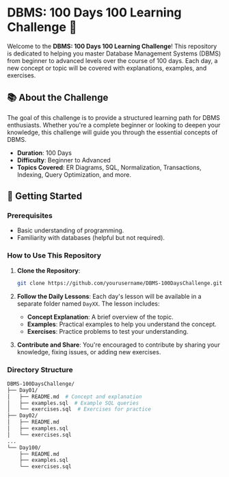 # DBMS: 100 Days 100 Learning Challenge 🚀

Welcome to the **DBMS: 100 Days 100 Learning Challenge**! This repository is dedicated to helping you master Database Management Systems (DBMS) from beginner to advanced levels over the course of 100 days. Each day, a new concept or topic will be covered with explanations, examples, and exercises.

## 📚 About the Challenge

The goal of this challenge is to provide a structured learning path for DBMS enthusiasts. Whether you're a complete beginner or looking to deepen your knowledge, this challenge will guide you through the essential concepts of DBMS.

- **Duration**: 100 Days
- **Difficulty**: Beginner to Advanced
- **Topics Covered**: ER Diagrams, SQL, Normalization, Transactions, Indexing, Query Optimization, and more.

## 🚀 Getting Started

### Prerequisites

- Basic understanding of programming.
- Familiarity with databases (helpful but not required).

### How to Use This Repository

1. **Clone the Repository**:
    ```bash
    git clone https://github.com/yourusername/DBMS-100DaysChallenge.git
    ```
   
2. **Follow the Daily Lessons**: Each day's lesson will be available in a separate folder named `DayXX`. The lesson includes:
   - **Concept Explanation**: A brief overview of the topic.
   - **Examples**: Practical examples to help you understand the concept.
   - **Exercises**: Practice problems to test your understanding.
   
3. **Contribute and Share**: You're encouraged to contribute by sharing your knowledge, fixing issues, or adding new exercises.

### Directory Structure

```bash
DBMS-100DaysChallenge/
├── Day01/
│   ├── README.md  # Concept and explanation
│   ├── examples.sql  # Example SQL queries
│   └── exercises.sql  # Exercises for practice
├── Day02/
│   ├── README.md
│   ├── examples.sql
│   └── exercises.sql
...
└── Day100/
    ├── README.md
    ├── examples.sql
    └── exercises.sql
